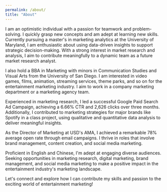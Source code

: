 ```yaml
---
permalink: /about/
title: "About"
---
```


I am an optimistic individual with a passion for teamwork and problem-solving. I quickly grasp new concepts and am adept at learning new skills. Currently pursuing a master's in marketing analytics at the University of Maryland, I am enthusiastic about using data-driven insights to support strategic decision-making. With a strong interest in market research and analysis, I aim to contribute meaningfully to a dynamic team as a future market research analyst.

I also hold a BBA in Marketing with minors in Communication Studies and Visual Arts from the University of San Diego. I am interested in video games, films, animation, streaming services, theme parks, and so on for the entertainment marketing industry. I aim to work in a company marketing department or a marketing agency team. 

Experienced in marketing research, I led a successful Google Paid Search Ad Campaign, achieving a 6.66% CTR and 2,626 clicks over three months. Additionally, I contributed to marketing strategies for major brands like Spotify in a class project, using qualitative and quantitative data analysis to deliver meaningful insights.

As the Director of Marketing at USD's AMA, I achieved a remarkable 78% average open rate through email campaigns. I thrive in roles that involve brand management, content creation, and social media marketing.

Proficient in English and Chinese, I'm adept at engaging diverse audiences. Seeking opportunities in marketing research, digital marketing, brand management, and social media marketing to make a positive impact in the entertainment industry's marketing landscape.

Let's connect and explore how I can contribute my skills and passion to the exciting world of entertainment marketing!
